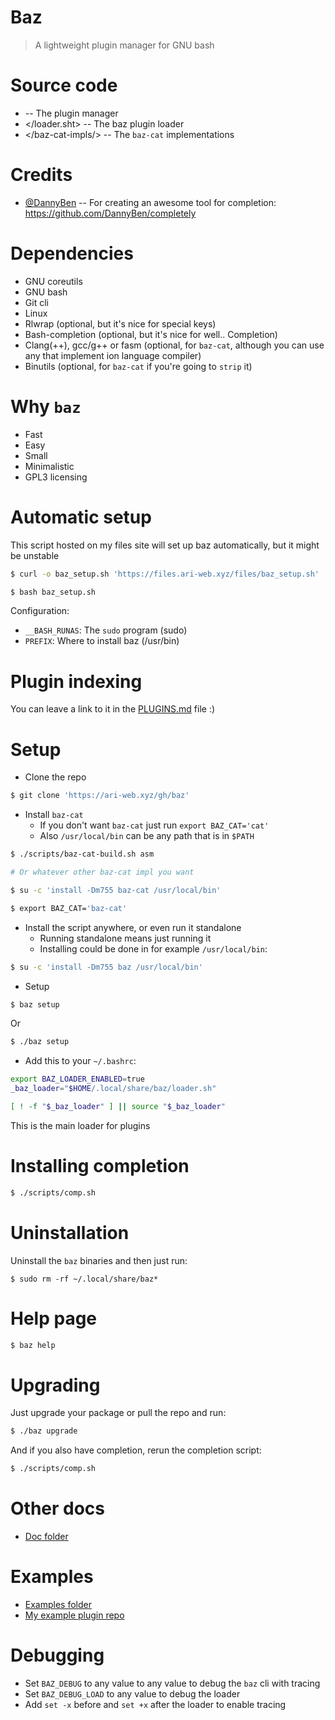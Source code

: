 # Baz

> A lightweight plugin manager for GNU bash

# Source code

-   </baz> -- The plugin manager
-   </loader.sht> -- The baz plugin loader
-   </baz-cat-impls/> -- The `baz-cat` implementations

# Credits

-   [@DannyBen](https://github.com/DannyBen) -- For creating an awesome tool for completion: https://github.com/DannyBen/completely

# Dependencies

-   GNU coreutils
-   GNU bash
-   Git cli
-   Linux
-   Rlwrap (optional, but it's nice for special keys)
-   Bash-completion (optional, but it's nice for well.. Completion)
-   Clang(++), gcc/g++ or fasm (optional, for `baz-cat`, although you can use any that implement ion language compiler)
-   Binutils (optional, for `baz-cat` if you're going to `strip` it)

# Why `baz`

-   Fast
-   Easy
-   Small
-   Minimalistic
-   GPL3 licensing

# Automatic setup

This script hosted on my files site will set up
baz automatically, but it might be unstable

```bash
$ curl -o baz_setup.sh 'https://files.ari-web.xyz/files/baz_setup.sh'

$ bash baz_setup.sh
```

Configuration:

-   `__BASH_RUNAS`: The `sudo` program (sudo)
-   `PREFIX`: Where to install baz (/usr/bin)

# Plugin indexing

You can leave a link to it in the [PLUGINS.md](/PLUGINS.md) file :)

# Setup

-   Clone the repo

```bash
$ git clone 'https://ari-web.xyz/gh/baz'
```

-   Install `baz-cat`
    -   If you don't want `baz-cat` just run `export BAZ_CAT='cat'`
    -   Also `/usr/local/bin` can be any path that is in `$PATH`

```sh
$ ./scripts/baz-cat-build.sh asm

# Or whatever other baz-cat impl you want

$ su -c 'install -Dm755 baz-cat /usr/local/bin'

$ export BAZ_CAT='baz-cat'
```

-   Install the script anywhere, or even run it standalone
    -   Running standalone means just running it
    -   Installing could be done in for example `/usr/local/bin`:

```bash
$ su -c 'install -Dm755 baz /usr/local/bin'
```

-   Setup

```bash
$ baz setup
```

Or

```bash
$ ./baz setup
```

-   Add this to your `~/.bashrc`:

```bash
export BAZ_LOADER_ENABLED=true
_baz_loader="$HOME/.local/share/baz/loader.sh"

[ ! -f "$_baz_loader" ] || source "$_baz_loader"
```

This is the main loader for plugins

# Installing completion

```bash
$ ./scripts/comp.sh
```

# Uninstallation

Uninstall the `baz` binaries and then just run:

```
$ sudo rm -rf ~/.local/share/baz*
```

# Help page

```bash
$ baz help
```

# Upgrading

Just upgrade your package or pull the repo
and run:

```bash
$ ./baz upgrade
```

And if you also have completion, rerun the completion
script:

```bash
$ ./scripts/comp.sh
```

# Other docs

-   [Doc folder](/doc)

# Examples

-   [Examples folder](/examples)
-   [My example plugin repo](https://github.com/TruncatedDinosour/baz-example-plugin)

# Debugging

-   Set `BAZ_DEBUG` to any value to any value to debug the `baz` cli with tracing
-   Set `BAZ_DEBUG_LOAD` to any value to debug the loader
-   Add `set -x` before and `set +x` after the loader to enable tracing
